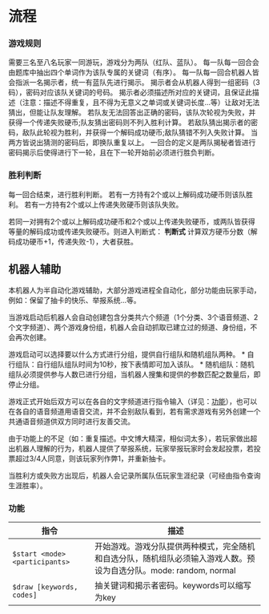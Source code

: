 # 流程

### 游戏规则

需要三名至八名玩家一同游玩，游戏分为两队（红队、蓝队）。
每一队每一回合会由题库中抽出四个单词作为该队专属的关键词（有序）。
每一队每一回合机器人皆会指派一名揭示者，统一有蓝队先进行揭示。
揭示者会从机器人得到一组密码（3码），密码对应该队关键词的号码。
揭示者必须描述所对应的关键词，且保证此描述（注意：描述不得重复，且不得为无意义之单词或关键词长度...等）让敌对无法猜出，但能让队友理解。
若队友无法回答出正确的密码，该队次轮视为失败，并获得一个传递失败硬币;队友猜出密码则不列入胜利计算。
若敌队猜出揭示者的密码，敌队此轮视为胜利，并获得一个解码成功硬币;敌队猜错不列入失败计算。
当两方皆说出猜测的密码后，即换队重复以上。
一回合的定义是两队揭秘者皆进行密码揭示后使得进行下一轮，且在下一轮开始前必须进行胜负判断。

### 胜利判断
每一回合结束，进行胜利判断。
若有一方持有2个或以上解码成功硬币则该队胜利。
若有一方持有2个或以上传递失败硬币则该队失败。

若同一对拥有2个或以上解码成功硬币和2个或以上传递失败硬币，或两队皆获得等量的解码成功或传递失败硬币。则进入判断式：
**判断式**
计算双方硬币分数（解码成功硬币+1，传递失败-1），大者获胜。

## 机器人辅助
本机器人为半自动化游戏辅助，大部分游戏进程全自动化，部分功能由玩家手动，例如：保留了抽卡的快乐、举报系统...等。

当游戏启动后机器人会自动创建包含分类共六个频道（1个分类、3个语音频道、2个文字频道）、两个游戏身份组，机器人会自动抓取已建立过的频道、身份组，不会再次创建。

游戏启动可以选择要以什么方式进行分组，提供自行组队和随机组队两种。
    * 自行组队：自行组队组队时间为10秒，按下表情即可加入该队。
    * 随机组队：随机组队必须提供参与人数已进行分组，当机器人搜集和提供的参数匹配之数量后，即停止分组。

游戏正式开始后双方可以在各自的文字频道进行指令输入（详见：[功能](#功能)），也可以在各自的语音频道用语音交流，并不会别敌队看到，若有需求游戏有另外创建一个共通语音频道供双方同时进行友善交流。

由于功能上的不足（如：重复描述。中文博大精深，相似词太多），若玩家做出超出机器人理解的行为，机器人提供了举报系统，玩家举报玩家时会发起投票，若投票超过3/4人同意，则该玩家列作弊1，并重新抽卡。

当胜利方或失败方出现后，机器人会记录所属队伍玩家生涯纪录（可经由指令查询生涯胜率）。

### 功能
|指令|描述|
|---	|---	|
|`$start <mode> <participants>`	|开始游戏。游戏分队提供两种模式，完全随机和自选分队，随机组队必须输入游戏人数。预设为自选分队。mode: random, normal	|
|`$draw [keywords, codes]` 	|抽关键词和揭示者密码。keywords可以缩写为key   	|
